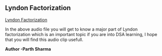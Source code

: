 ## Lyndon Factorization
[Lyndon Factorization](https://drive.google.com/file/d/19A7UNgOB5N6QmYobgikBryUYrbZ2EkOb/view?usp=sharing)


In the above audio file you will get to know a major part of Lyndon factorization which is an important topic if you are into DSA learning,
I hope that you will find this audio clip usefull.

**Author -Parth Sharma**
